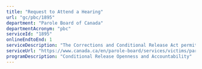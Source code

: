 ```yaml
---
title: "Request to Attend a Hearing"
url: "gc/pbc/1895"
department: "Parole Board of Canada"
departmentAcronym: "pbc"
serviceId: "1895"
onlineEndtoEnd: 1
serviceDescription: "The Corrections and Conditional Release Act permits victims and other observers to attend Parole Board of Canada hearings in the spirit of openness and accountability, and to contribute to better public understanding of the parole decision-making process."
serviceUrl: "https://www.canada.ca/en/parole-board/services/victims/participating-in-the-parole-process-as-a-victim/attending-a-parole-hearing.html,https://www.canada.ca/en/parole-board/services/victims/how-to-register-as-a-victim.html"
programDescription: "Conditional Release Openness and Accountability"
---
```

